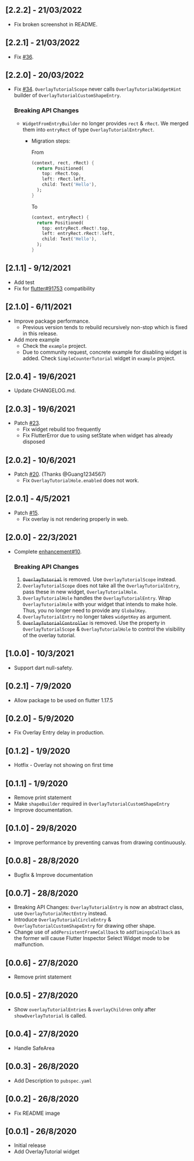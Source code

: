 ## [2.2.2] - 21/03/2022

- Fix broken screenshot in README.

## [2.2.1] - 21/03/2022

- Fix [#36](https://github.com/TabooSun/overlay_tutorial/issues/36).

## [2.2.0] - 20/03/2022

- Fix [#34](https://github.com/TabooSun/overlay_tutorial/issues/34). `OverlayTutorialScope` never calls `OverlayTutorialWidgetHint` builder of `OverlayTutorialCustomShapeEntry`.
  ### Breaking API Changes
    - `WidgetFromEntryBuilder` no longer provides `rect` & `rRect`. We merged them into `entryRect` of
      type `OverlayTutorialEntryRect`.
        - Migration steps:
      
          From
            ```dart
            (context, rect, rRect) {
              return Positioned(
                top: rRect.top,
                left: rRect.left,
                child: Text('Hello'),
              );
            }
            ``` 
          To
            ```dart
            (context, entryRect) {
              return Positioned(
                top: entryRect.rRect!.top,
                left: entryRect.rRect!.left,
                child: Text('Hello'),
              );
            }
            ```

## [2.1.1] - 9/12/2021

- Add test
- Fix for [flutter#91753](https://github.com/flutter/flutter/pull/91753) compatibility

## [2.1.0] - 6/11/2021

- Improve package performance.
    - Previous version tends to rebuild recursively non-stop which is fixed in this release.
- Add more example
    - Check the `example` project.
    - Due to community request, concrete example for disabling widget is added. Check `SimpleCounterTutorial` widget
      in `example` project.

## [2.0.4] - 19/6/2021

- Update CHANGELOG.md.

## [2.0.3] - 19/6/2021

- Patch [#23](https://github.com/TabooSun/overlay_tutorial/issues/23).
    - Fix widget rebuild too frequently
    - Fix FlutterError due to using setState when widget has already disposed

## [2.0.2] - 10/6/2021

- Patch [#20](https://github.com/TabooSun/overlay_tutorial/issues/20). (Thanks @Guang1234567)
    - Fix `OverlayTutorialHole.enabled` does not work.

## [2.0.1] - 4/5/2021

- Patch [#15](https://github.com/TabooSun/overlay_tutorial/issues/15).
    - Fix overlay is not rendering properly in web.

## [2.0.0] - 22/3/2021

- Complete [enhancement#10](https://github.com/TabooSun/overlay_tutorial/issues/10).
  ### Breaking API Changes
    1. ~~`OverlayTutorial`~~ is removed. Use `OverlayTutorialScope` instead.
    2. `OverlayTutorialScope` does not take all the `OverlayTutorialEntry`, pass these in new
       widget, `OverlayTutorialHole`.
    3. `OverlayTutorialHole` handles the `OverlayTutorialEntry`. Wrap `OverlayTutorialHole` with your widget that
       intends to make hole. Thus, you no longer need to provide any `GlobalKey`.
    4. `OverlayTutorialEntry` no longer takes `widgetKey` as argument.
    5. ~~`OverlayTutorialController`~~ is removed. Use the property in `OverlayTutorialScope` & `OverlayTutorialHole` to
       control the visibility of the overlay tutorial.

## [1.0.0] - 10/3/2021

- Support dart null-safety.

## [0.2.1] - 7/9/2020

- Allow package to be used on flutter 1.17.5

## [0.2.0] - 5/9/2020

- Fix Overlay Entry delay in production.

## [0.1.2] - 1/9/2020

- Hotfix - Overlay not showing on first time

## [0.1.1] - 1/9/2020

- Remove print statement
- Make `shapeBuilder` required in `OverlayTutorialCustomShapeEntry`
- Improve documentation.

## [0.1.0] - 29/8/2020

- Improve performance by preventing canvas from drawing continuously.

## [0.0.8] - 28/8/2020

* Bugfix & Improve documentation

## [0.0.7] - 28/8/2020

* Breaking API Changes: `OverlayTutorialEntry` is now an abstract class, use `OverlayTutorialRectEntry` instead.
* Introduce `OverlayTutorialCircleEntry` & `OverlayTutorialCustomShapeEntry` for drawing other shape.
* Change use of `addPersistentFrameCallback` to `addTimingsCallback` as the former will cause Flutter Inspector Select
  Widget mode to be malfunction.

## [0.0.6] - 27/8/2020

* Remove print statement

## [0.0.5] - 27/8/2020

* Show `overlayTutorialEntries` & `overlayChildren` only after `showOverlayTutorial` is called.

## [0.0.4] - 27/8/2020

* Handle SafeArea

## [0.0.3] - 26/8/2020

* Add Description to `pubspec.yaml`

## [0.0.2] - 26/8/2020

* Fix README image

## [0.0.1] - 26/8/2020

* Initial release
* Add OverlayTutorial widget
